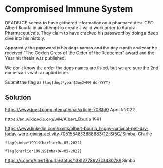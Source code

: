 # Compromised Immune System

DEADFACE seems to have gathered information on a pharmaceutical CEO Albert Bourla in an attempt to create a valid work order to Aurora Pharmaceuticals. They claim to have cracked his password by doing a deep dive into his history.

Apparently the password is his dogs names and the day month and year he received “The Golden Cross of the Order of the Redeemer” award and the Year his thesis was published.

We don't know the order the dogs names are listed, but we are sure the 2nd name starts with a capitol letter.

Submit the flag as `flag{dog1*year$Dog2+MM-dd-YYYY}`

## Solution

https://www.jpost.com/international/article-703800
April 5 2022

https://en.wikipedia.org/wiki/Albert_Bourla
1991

https://www.linkedin.com/posts/albert-bourla_happy-national-pet-day-today-were-giving-activity-7051554863888883712-St5C/
Simba, Charlie

`flag{simba*1991$Charlie+04-05-2022}`

`flag{charlie*1991$Simba+04-05-2022}`

https://x.com/AlbertBourla/status/1381277862733430789
Simba

